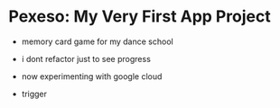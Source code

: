 # Pexeso: My Very First App Project

- memory card game for my dance school
- i dont refactor just to see progress

- now experimenting with google cloud
- trigger
